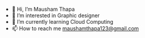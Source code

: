 - 👋 Hi, I’m Mausham Thapa
- 👀 I’m interested in Graphic designer
- 🌱 I’m currently learning Cloud Computing
- 📫 How to reach me maushamthapa123@gmail.com

<!---
Mausham0987/Mausham0987 is a ✨ special ✨ repository because its `README.md` (this file) appears on your GitHub profile.
You can click the Preview link to take a look at your changes.
--->
